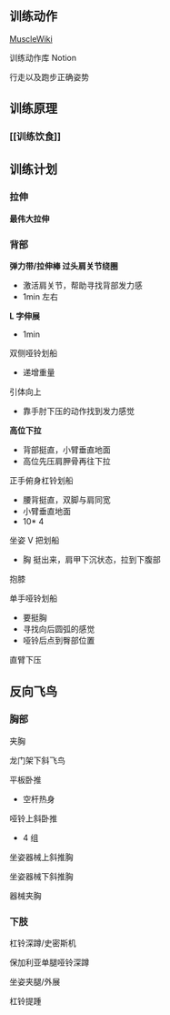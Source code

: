 
## 训练动作

[MuscleWiki](https://musclewiki.com/)

训练动作库 Notion

行走以及跑步正确姿势

## 训练原理

### [[训练饮食]]



## 训练计划



### 拉伸

**最伟大拉伸**

### 背部

**弹力带/拉伸棒 过头肩关节绕圈**
 - 激活肩关节，帮助寻找背部发力感
 - 1min 左右

**L 字伸展**
- 1min

双侧哑铃划船
- 递增重量

引体向上
- 靠手肘下压的动作找到发力感觉

**高位下拉**
- 背部挺直，小臂垂直地面 
- 高位先压肩胛骨再往下拉

正手俯身杠铃划船
- 腰背挺直，双脚与肩同宽
- 小臂垂直地面
- 10* 4

坐姿 V 把划船
- 胸 挺出来，肩甲下沉状态，拉到下腹部

抱膝


单手哑铃划船
- 要挺胸
- 寻找向后圆弧的感觉
- 哑铃后点到臀部位置

直臂下压

反向飞鸟
- 


### 胸部

夹胸


龙门架下斜飞鸟


平板卧推
- 空杆热身


哑铃上斜卧推
- 4 组

坐姿器械上斜推胸

坐姿器械下斜推胸

器械夹胸


### 下肢

杠铃深蹲/史密斯机

保加利亚单腿哑铃深蹲

坐姿夹腿/外展

杠铃提踵

